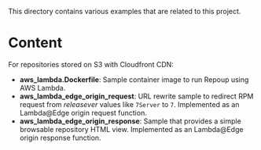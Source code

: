 This directory contains various examples that are related to this project.

# Content

For repositories stored on S3 with Cloudfront CDN:

* **aws_lambda.Dockerfile**: Sample container image to run Repoup using AWS Lambda.
* **aws_lambda_edge_origin_request**: URL rewrite sample to redirect RPM request from
  _releasever_ values like `7Server` to `7`.
  Implemented as an Lambda@Edge origin request function.
* **aws_lambda_edge_origin_response**: Sample that provides a simple browsable 
  repository HTML view. Implemented as an Lambda@Edge origin response function.
